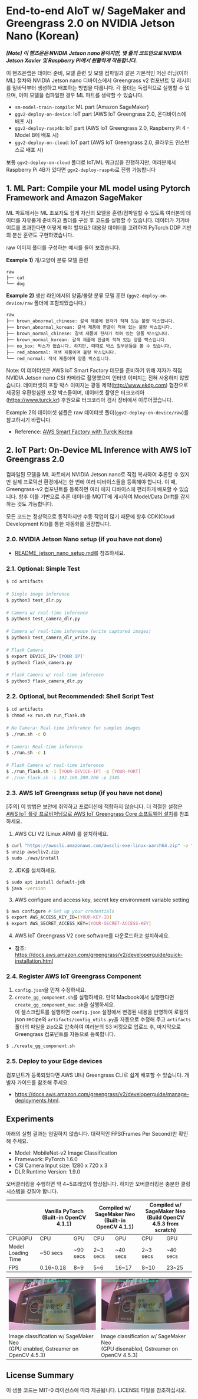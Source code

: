 # End-to-end AIoT w/ SageMaker and Greengrass 2.0 on NVIDIA Jetson Nano (Korean)

***[Note] 이 핸즈온은 NVIDIA Jetson nano용이지만, 몇 줄의 코드만으로 NVIDIA Jetson Xavier 및 Raspberry Pi에서 원활하게 작동합니다.***

이 핸즈은랩은 데이터 준비, 모델 훈련 및 모델 컴파일과 같은 기본적인 머신 러닝(이하 ML) 절차와 NVIDIA Jetson nano 디바이스에서 Greengrass v2 컴포넌트 및 레시피를 밑바닥부터 생성하고 배포하는 방법을 다룹니다. 각 폴더는 독립적으로 실행할 수 있으며, 이미 모델을 컴파일한 경우 ML 파트를 생략할 수 있습니다.

- `sm-model-train-compile`: ML part (Amazon SageMaker)
- `ggv2-deploy-on-device`: IoT part (AWS IoT Greengrass 2.0, 온디바이스에 배포 시)
- `ggv2-deploy-rasp4b`: IoT part (AWS IoT Greengrass 2.0, Raspberry Pi 4 - Model B에 배포 시)
- `ggv2-deploy-on-cloud`: IoT part (AWS IoT Greengrass 2.0, 클라우드 인스턴스로 배포 시)

보통 `ggv2-deploy-on-cloud` 폴더로 IoT/ML 워크샵을 진행하지만, 여러분께서 Raspberry Pi 4B가 있다면 `ggv2-deploy-rasp4b`로 진행 가능합니다

## 1. ML Part: Compile your ML model using Pytorch Framework and Amazon SageMaker

ML 파트에서는 ML 초보자도 쉽게 자신의 모델을 훈련/컴파일할 수 있도록 여러본의 데이터를 자유롭게 준비하고 폴더를 구성 후 코드를 실행할 수 있습니다. 데이터가 기가바이트를 초과한다면 어떻게 해야 할까요? 대용량 데이터를 고려하여 PyTorch DDP 기반의 분산 훈련도 구현하였습니다.

raw 이미지 폴더를 구성하는 예시를 들어 보겠습니다.

**Example 1)** 개/고양이 분류 모델 훈련
```
raw
├── cat
└── dog
```

**Example 2)** 생산 라인에서의 양품/불량 분류 모델 훈련 (`ggv2-deploy-on-device/raw` 폴더에 포함되었습니다.)

```
raw
├── brown_abnormal_chinese: 갈색 제품에 한자가 적혀 있는 불량 박스입니다.
├── brown_abnormal_korean: 갈색 제품에 한글이 적혀 있는 불량 박스입니다.
├── brown_normal_chinese: 갈색 제품에 한자가 적혀 있는 양품 박스입니다.
├── brown_normal_korean: 갈색 제품에 한글이 적혀 있는 양품 박스입니다.
├── no_box: 박스가 없습니다. 하지만, 때때로 박스 일부분들을 볼 수 있습니다.
├── red_abnormal: 적색 제품이며 불량 박스입니다.
└── red_normal: 적색 제품이며 양품 박스입니다.
```

Note: 이 데이터셋은 AWS IoT Smart Factory 데모를 준비하기 위해 저자가 직접 NVIDIA Jetson nano CSI 카메라로 촬영했으며 인터넷 이미지는 전혀 사용하지 않았습니다. 데이터셋의 포장 박스 이미지는 광동 제약(http://www.ekdp.com) 협찬으로 제공된 우환청심원 포장 박스들이며, 데이터셋 촬영은 터크코리아(https://www.turck.kr) 후원으로 터크코리아 검사 장비에서 이루어졌습니다.

Example 2의 데이터셋 샘플은 raw 데이터셋 폴더(`ggv2-deploy-on-device/raw`)를 참고하시기 바랍니다.
- Reference: [AWS Smart Factory with Turck Korea](https://www.youtube.com/watch?v=R0sMMphzOhw)

## 2. IoT Part: On-Device ML Inference with AWS IoT Greengrass 2.0

컴파일된 모델을 ML 파트에서 NVIDIA Jetson nano로 직접 복사하여 추론할 수 있지만 실제 프로덕션 환경에서는 한 번에 여러 디바이스들을 등록해야 합니다. 이 때, Greengrass-v2 컴포넌트를 등록하면 여러 에지 디바이스에 편리하게 배포할 수 있습니다. 향후 이를 기반으로 추론 데이터를 MQTT에 게시하여 Model/Data Drift를 감지하는 것도 가능합니다.

모든 코드는 정상적으로 동작하지만 수동 작업이 많기 때문에 향후 CDK(Cloud Development Kit)를 통한 자동화를 권장합니다.

### 2.0. NVIDIA Jetson Nano setup (if you have not done)
- [README_jetson_nano_setup.md](README_jetson_nano_setup.md)를 참조하세요.

### 2.1. Optional: Simple Test
```bash
$ cd artifacts

# Single image inference
$ python3 test_dlr.py

# Camera w/ real-time inference
$ python3 test_camera_dlr.py

# Camera w/ real-time inference (write captured images)
$ python3 test_camera_dlr_write.py

# Flask Camera
$ export DEVICE_IP='[YOUR IP]'
$ python3 flask_camera.py

# Flask Camera w/ real-time inference
$ python3 flask_camera_dlr.py
```

### 2.2. Optional, but Recommended: Shell Script Test
```bash
$ cd artifacts
$ chmod +x run.sh run_flask.sh

# No Camera: Real-time inference for samples images
$ ./run.sh -c 0

# Camera: Real-time inference 
$ ./run.sh -c 1 

# Flask Camera w/ real-time inference
$ ./run_flask.sh -i [YOUR-DEVICE-IP] -p [YOUR-PORT]
# ./run_flask.sh -i 192.168.200.200 -p 2345
```

### 2.3. AWS IoT Greengrass setup (if you have not done)

[주의] 이 방법은 보안에 취약하고 프로더션에 적합하지 않습니다. 더 적절한 설정은 [AWS IoT 플릿 프로비저닝으로 AWS IoT Greengrass Core 소프트웨어 설치](https://docs.aws.amazon.com/greengrass/v2/developerguide/fleet-provisioning.html)를 참조하세요.

1. AWS CLI V2 (Linux ARM) 를 설치하세요.
```bash
$ curl "https://awscli.amazonaws.com/awscli-exe-linux-aarch64.zip" -o "awscliv2.zip"
$ unzip awscliv2.zip
$ sudo ./aws/install
```

2. JDK를 설치하세요.
```bash
$ sudo apt install default-jdk
$ java -version
```

3. AWS configure and access key, secret key environment variable setting
```bash
$ aws configure # Set up your credentials
$ export AWS_ACCESS_KEY_ID=[YOUR-KEY-ID]
$ export AWS_SECRET_ACCESS_KEY=[YOUR-SECRET-ACCESS-KEY]
```

4. AWS IoT Greengrass V2 core software를 다운로드하고 설치하세요.
-  참조: https://docs.aws.amazon.com/greengrass/v2/developerguide/quick-installation.html

### 2.4. Register AWS IoT Greengrass Component 
1. `config.json`을 먼저 수정하세요.
2. `create_gg_component.sh`를 실행하세요. 만약 Macbook에서 실행한다면 `create_gg_component_mac.sh`을 실행하세요.<br>
   이 셀스크립트를 실행하면 `config.json` 설정에서 변경된 내용을 반영하여 로컬의 json recipe와 `artifacts/config_utils.py`을 자동으로 수정해 주고 `artifacts` 폴더의 파일을 zip으로 압축하여 여러분의 S3 버킷으로 업로드 후, 마지막으로 Greengrass 컴포넌트를 자동으로 등록합니다.

```bash
$ ./create_gg_component.sh
```

### 2.5. Deploy to your Edge devices
컴포넌트가 등록되었다면 AWS UI나 Greengrass CLI로 쉽게 배포할 수 있습니다. 개발자 가이드를 참조해 주세요.
- https://docs.aws.amazon.com/greengrass/v2/developerguide/manage-deployments.html.
   
## Experiments
아래의 실험 결과는 엄밀하지 않습니다. 대략적인 FPS(Frames Per Second)만 확인해 주세요.
- Model: MobileNet-v2 Image Classification
- Framework: PyTorch 1.6.0
- CSI Camera Input size: 1280 x 720 x 3 
- DLR Runtime Version: 1.9.0

오버클러킹을 수행하면 약 4~5프레임이 향상됩니다. 하지만 오버클러킹은 충분한 쿨링 시스템을 갖춰야 합니다.
<table>
    <thead>
        <tr>
            <th></th>
            <th colspan=2>Vanilla PyTorch (Built-in OpenCV 4.1.1)</th>
            <th colspan=2>Compiled w/ SageMaker Neo (Built-in OpenCV 4.1.1)</th>
            <th colspan=2>Compiled w/ SageMaker Neo (Build OpenCV 4.5.3 from scratch)</th> 
        </tr>
    </thead>
    <tbody>
        <tr>
            <td>CPU/GPU</td>
            <td>CPU</td>
            <td>GPU</td>
            <td>CPU</td>
            <td>GPU</td>
            <td>CPU</td>
            <td>GPU</td>
        </tr>
        <tr>
            <td>Model Loading Time</td>
            <td>~50 secs</td>
            <td>~90 secs</td>
            <td>2~3 secs</td>
            <td>~40 secs</td>
            <td>2~3 secs</td>  
            <td>~40 secs</td>   
        </tr>
        <tr>
            <td>FPS</td>
            <td>0.16~0.18</td>
            <td>8~9</td>
            <td>5~6</td>
            <td>16~17</td>
            <td>8~10</td>
            <td>23~25</td>
        </tr>        
    </tbody>
</table>

<table>
    <tbody>
        <tr>
            <td><img src='imgs/experiments-1.png'></td>
            <td><img src='imgs/experiments-2.png'></td>
        </tr>
        <tr>
            <td>Image classification w/ SageMaker Neo<br>(GPU enabled, Gstreamer on OpenCV 4.5.3)</td>
            <td>Image classification w/ SageMaker Neo<br>(GPU disenabled, Gstreamer on OpenCV 4.5.3)</td>
        </tr>
    </tbody>
</table>


## License Summary

이 샘플 코드는 MIT-0 라이선스에 따라 제공됩니다. LICENSE 파일을 참조하십시오.